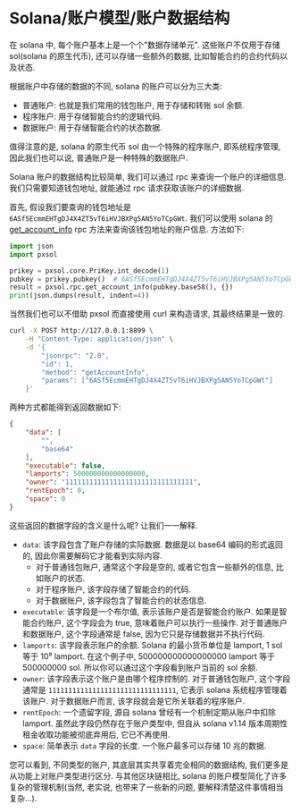 # Solana/账户模型/账户数据结构

在 solana 中, 每个账户基本上是一个个"数据存储单元". 这些账户不仅用于存储 sol(solana 的原生代币), 还可以存储一些额外的数据, 比如智能合约的合约代码以及状态.

根据账户中存储的数据的不同, solana 的账户可以分为三大类:

- 普通账户: 也就是我们常用的钱包账户, 用于存储和转账 sol 余额.
- 程序账户: 用于存储智能合约的逻辑代码.
- 数据账户: 用于存储智能合约的状态数据.

值得注意的是, solana 的原生代币 sol 由一个特殊的程序账户, 即系统程序管理, 因此我们也可以说, 普通账户是一种特殊的数据账户.

Solana 账户的数据结构比较简单, 我们可以通过 rpc 来查询一个账户的详细信息. 我们只需要知道钱包地址, 就能通过 rpc 请求获取该账户的详细数据.

首先, 假设我们要查询的钱包地址是 `6ASf5EcmmEHTgDJ4X4ZT5vT6iHVJBXPg5AN5YoTCpGWt`. 我们可以使用 solana 的 [get_account_info](https://solana.com/zh/docs/rpc/http/getaccountinfo) rpc 方法来查询该钱包地址的账户信息. 方法如下:

```py
import json
import pxsol

prikey = pxsol.core.PriKey.int_decode(1)
pubkey = prikey.pubkey()  # 6ASf5EcmmEHTgDJ4X4ZT5vT6iHVJBXPg5AN5YoTCpGWt
result = pxsol.rpc.get_account_info(pubkey.base58(), {})
print(json.dumps(result, indent=4))
```

当然我们也可以不借助 pxsol 而直接使用 curl 来构造请求, 其最终结果是一致的.

```sh
curl -X POST http://127.0.0.1:8899 \
    -H "Content-Type: application/json" \
    -d '{
        "jsonrpc": "2.0",
        "id": 1,
        "method": "getAccountInfo",
        "params": ["6ASf5EcmmEHTgDJ4X4ZT5vT6iHVJBXPg5AN5YoTCpGWt"]
    }'
```

两种方式都能得到返回数据如下:

```json
{
    "data": [
        "",
        "base64"
    ],
    "executable": false,
    "lamports": 500000000000000000,
    "owner": "11111111111111111111111111111111",
    "rentEpoch": 0,
    "space": 0
}
```

这些返回的数据字段的含义是什么呢? 让我们一一解释.

- `data`: 该字段包含了账户存储的实际数据. 数据是以 base64 编码的形式返回的, 因此你需要解码它才能看到实际内容.
    - 对于普通钱包账户, 通常这个字段是空的, 或者它包含一些额外的信息, 比如账户的状态.
    - 对于程序账户, 该字段存储了智能合约的代码.
    - 对于数据账户, 该字段包含了智能合约的状态信息.
- `executable`: 该字段是一个布尔值, 表示该账户是否是智能合约账户. 如果是智能合约账户, 这个字段会为 true, 意味着账户可以执行一些操作. 对于普通账户和数据账户, 这个字段通常是 false, 因为它只是存储数据并不执行代码.
- `lamports`: 该字段表示账户的余额. Solana 的最小货币单位是 lamport, 1 sol 等于 10⁹ lamport. 在这个例子中, 500000000000000000 lamport 等于 500000000 sol. 所以你可以通过这个字段看到账户当前的 sol 余额.
- `owner`: 该字段表示这个账户是由哪个程序控制的. 对于普通钱包账户, 这个字段通常是 `11111111111111111111111111111111`, 它表示 solana 系统程序管理着该账户. 对于数据账户而言, 该字段就会是它所关联着的程序账户.
- `rentEpoch`: 一个遗留字段, 源自 solana 曾经有一个机制定期从账户中扣除 lamport. 虽然此字段仍然存在于账户类型中, 但自从 solana v1.14 版本周期性租金收取功能被彻底弃用后, 它已不再使用.
- `space`: 简单表示 `data` 字段的长度. 一个账户最多可以存储 10 兆的数据.

您可以看到, 不同类型的账户, 其底层其实共享着完全相同的数据结构, 我们更多是从功能上对账户类型进行区分. 与其他区块链相比, solana 的账户模型简化了许多复杂的管理机制(当然, 老实说, 也带来了一些新的问题, 要解释清楚这件事情相当复杂...).
